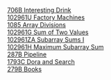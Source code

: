 [706B Interesting Drink](https://codeforces.com/problemset/problem/706/B/ "706B Interesting Drink")<br>
[102961U Factory Machines](https://codeforces.com/problemset/gymProblem/102961/U "102961U Factory Machines") <br>
[1085 Array Divisions](https://cses.fi/problemset/task/1085 "1085 Array Divisions") <br>
[102961G Sum of Two Values](https://codeforces.com/problemset/gymProblem/102961/G "102961G Sum of Two Values") <br>
[102961ZA Subarray Sums I](https://codeforces.com/problemset/gymProblem/102961/ZA "102961ZA Subarray Sums I") <br>
[102961H Maximum Subarray Sum](https://codeforces.com/problemset/gymProblem/102961/H "102961H Maximum Subarray Sum") <br>
[287B Pipeline](https://codeforces.com/problemset/problem/287/B "287B Pipeline") <br>
[1793C Dora and Search](https://codeforces.com/problemset/problem/1793/C "1793C Dora and Search") <br>
[279B Books](https://codeforces.com/problemset/problem/279/B "279B Books") <br>